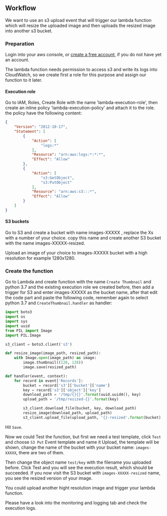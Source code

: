## Workflow

We want to use an s3 upload event that will trigger our lambda function which will resize the uploaded image and then uploads the resized image into another s3 bucket.

### Preparation

Login into your aws console, or [create a free account](https://aws.amazon.com/free/?all-free-tier.sort-by=item.additionalFields.SortRank&all-free-tier.sort-order=asc), if you do not have yet an account.

The lambda function needs permission to access s3 and write its logs into CloudWatch, so we create first a role for this purpose and assign our function to it later.

#### Execution role

Go to IAM, Roles, Create Role with the name 'lambda-execution-role', then create an inline policy 'lambda-execution-policy' and attach it to the role. the policy have the following content:

```json
{
    "Version": "2012-10-17",
    "Statement": [
        {
            "Action": [
                "logs:*"
            ],
            "Resource": "arn:aws:logs:*:*:*",
            "Effect": "Allow"
        },
        {
            "Action": [
                "s3:GetObject",
                "s3:PutObject"
            ],
            "Resource": "arn:aws:s3:::*",
            "Effect": "Allow"
        }
    ]
}
```

#### S3 buckets

Go to S3 and create a bucket with name images-XXXXX , replace the Xs with a number of your choice. copy this name and create another S3 bucket with the name images-XXXXX-resized.

Upload an image of your choice to images-XXXXX  bucket with a high resolution for example 1280x1280.

### Create the function

Go to Lambda and create function with the name `Create Thumbnail` and python 3.7 and the existing execution role we created before, then add a trigger for S3 and enter images-XXXXX  as the bucket name, after that edit the code part and paste the following code, remember again to select python 3.7 and `CreateThumbnail.handler` as handler:

```python
import boto3
import os
import sys
import uuid
from PIL import Image
import PIL.Image

s3_client = boto3.client('s3')

def resize_image(image_path, resized_path):
    with Image.open(image_path) as image:
        image.thumbnail((128, 128))
        image.save(resized_path)

def handler(event, context):
    for record in event['Records']:
        bucket = record['s3']['bucket']['name']
        key = record['s3']['object']['key']
        download_path = '/tmp/{}{}'.format(uuid.uuid4(), key)
        upload_path = '/tmp/resized-{}'.format(key)

        s3_client.download_file(bucket, key, download_path)
        resize_image(download_path, upload_path)
        s3_client.upload_file(upload_path, '{}-resized'.format(bucket), key)

```

Hit `Save`.

Now we could Test the function, but first we need a test template, click `Test` and choose `S3 Put` Event template and name it Upload, the template will be shown, change the name of the bucket with your bucket name: `images-XXXXX`, there are two of them.

Then change the object name `test/key` with the filename you uploaded before. Click Test and you will see the execution result, which should be succeeded. If you now visit the S3 bucket with `images-XXXXX-resized` name, you see the resized version of your image.

You could upload another hight resolution image and trigger your lambda function.

Please have a look into the monitoring and logging tab and check the execution logs.
